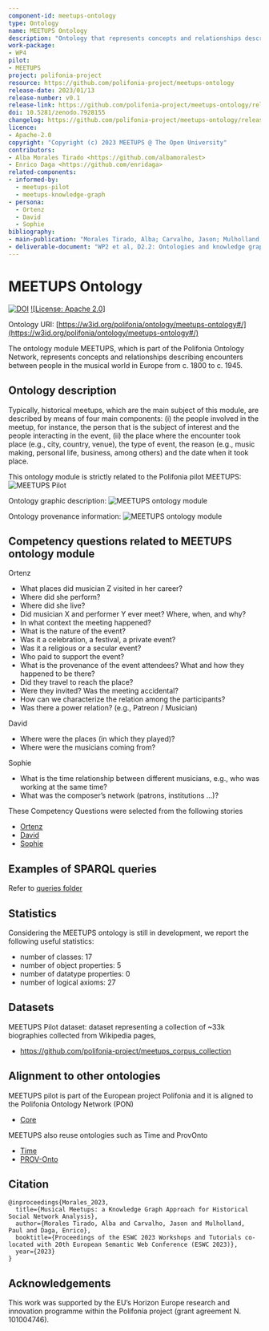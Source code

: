 ```yaml
---
component-id: meetups-ontology
type: Ontology
name: MEETUPS Ontology
description: "Ontology that represents concepts and relationships describing encounters between people in the musical world in Europe from c. 1800 to c. 1945."
work-package: 
- WP4
pilot:
- MEETUPS
project: polifonia-project
resource: https://github.com/polifonia-project/meetups-ontology
release-date: 2023/01/13
release-number: v0.1
release-link: https://github.com/polifonia-project/meetups-ontology/releases/tag/v0.1
doi: 10.5281/zenodo.7928155
changelog: https://github.com/polifonia-project/meetups-ontology/releases/tag/v0.1
licence: 
- Apache-2.0
copyright: "Copyright (c) 2023 MEETUPS @ The Open University"
contributors:
- Alba Morales Tirado <https://github.com/albamoralest>
- Enrico Daga <https://github.com/enridaga>
related-components:
- informed-by:
  - meetups-pilot
  - meetups-knowledge-graph
- persona:
  - Ortenz
  - David
  - Sophie
bibliography:
- main-publication: "Morales Tirado, Alba; Carvalho, Jason; Mulholland, Paul and Daga, Enrico (2023). Musical Meetups: a Knowledge Graph approach for Historical Social Network Analysis. In: CEUR Workshop Proceedings: SEMMES 2023: Semantic Methods for Events and Stories workshop ESWC 2023. https://oro.open.ac.uk/88720/1/2023_SEMMES_Meetups-CR.pdf"
- deliverable-document: "WP2 et al, D2.2: Ontologies and knowledge graphs of music objects, patterns, and software package – 2nd version (V1.0)"
---
```


# MEETUPS Ontology

[![DOI](https://zenodo.org/badge/588540533.svg)](https://zenodo.org/badge/latestdoi/588540533)
[![License: Apache 2.0]](http://www.apache.org/licenses/LICENSE-2.0)

Ontology URI: [https://w3id.org/polifonia/ontology/meetups-ontology#/](https://w3id.org/polifonia/ontology/meetups-ontology#/)

The ontology module MEETUPS, which is part of the Polifonia Ontology Network, represents concepts and relationships describing encounters between people in the musical world in Europe from c. 1800 to c. 1945.

## Ontology description

Typically, historical meetups, which are the main subject of this module, are described by means of four main components: (i) the people involved in the meetup, for instance, the person that is the subject of interest and the people interacting in the event, (ii) the place where the encounter took place (e.g., city, country, venue), the type of event, the reason (e.g., music making, personal life, business, among others) and the date when it took place.

This ontology module is strictly related to the Polifonia pilot MEETUPS: ![MEETUPS Pilot](https://github.com/polifonia-project/meetups_pilot)

Ontology graphic description:
![MEETUPS ontology module](diagrams/meetups-ont-diagram-V0.2.png?raw=true "MEETUPS ontology module")


Ontology provenance information:
![MEETUPS ontology module](diagrams/meetups-ont-diagram-V2_prov.png?raw=true "MEETUPS provenance")



## Competency questions related to MEETUPS ontology module
Ortenz
- What places did musician Z visited in her career?
- Where did she perform?
- Where did she live?
- Did musician X and performer Y ever meet? Where, when, and why?
- In what context the meeting happened?
- What is the nature of the event?
- Was it a celebration, a festival, a private event?
- Was it a religious or a secular event?
- Who paid to support the event?
- What is the provenance of the event attendees? What and how they happened to be there?
- Did they travel to reach the place?
- Were they invited? Was the meeting accidental?
- How can we characterize the relation among the participants?
- Was there a power relation? (e.g., Patreon / Musician)

David
- Where were the places (in which they played)?
- Where were the musicians coming from?

Sophie
- What is the time relationship between different musicians, e.g., who was working at the same time?
- What was the composer’s network (patrons, institutions …)?


These Competency Questions were selected from the following stories
- [Ortenz](https://github.com/polifonia-project/stories/blob/main/Ortenz:%20Music%20Historian/Ortenz%232_MusicalSocialNetwork.md)
- [David](https://github.com/polifonia-project/stories/blob/main/David:%20Music%20Historian/David%231_MusicHistorian.md)
- [Sophie](https://github.com/polifonia-project/stories/blob/main/Sophia:%20Musicologist/Sophia%231_MusiciansAndTheirEnvironment.md)

## Examples of SPARQL queries

Refer to [queries folder](https://github.com/polifonia-project/meetups-ontology/tree/578438d07425b775df9aedae27f67fe4ddb002bc/queries)

## Statistics

Considering the MEETUPS ontology is still in development, we report the following useful statistics:
- number of classes:  17
- number of object properties: 5
- number of datatype properties: 0
- number of logical axioms: 27

## Datasets

MEETUPS Pilot dataset: dataset representing a collection of ~33k biographies collected from Wikipedia pages,

- https://github.com/polifonia-project/meetups_corpus_collection

## Alignment to other ontologies

MEETUPS pilot is part of the European project Polifonia and it is aligned to the Polifonia Ontology Network (PON)
- [Core](https://w3id.org/polifonia/ontology/core)

MEETUPS also reuse ontologies such as Time and ProvOnto
- [Time](http://www.w3.org/2006/time)
- [PROV-Onto](http://w3.org/ns/prov#)

## Citation
```
@inproceedings{Morales_2023,
  title={Musical Meetups: a Knowledge Graph Approach for Historical Social Network Analysis},
  author={Morales Tirado, Alba and Carvalho, Jason and Mulholland, Paul and Daga, Enrico},
  booktitle={Proceedings of the ESWC 2023 Workshops and Tutorials co-located with 20th European Semantic Web Conference (ESWC 2023)},
  year={2023}
}
```

## Acknowledgements

This work was supported by the EU’s Horizon Europe research and innovation programme within the Polifonia project (grant agreement N. 101004746).
